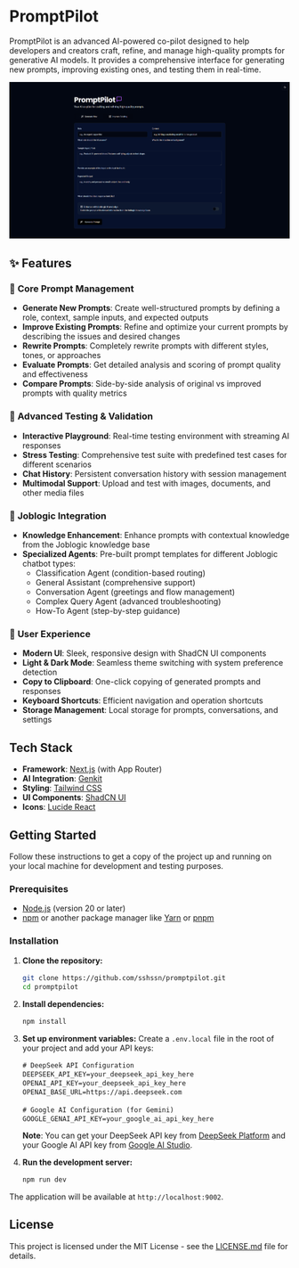 # PromptPilot

PromptPilot is an advanced AI-powered co-pilot designed to help developers and creators craft, refine, and manage high-quality prompts for generative AI models. It provides a comprehensive interface for generating new prompts, improving existing ones, and testing them in real-time.

![PromptPilot Screenshot](https://raw.githubusercontent.com/sshssn/promptpilot/refs/heads/main/app-ui.png)

## ✨ Features

### 🎯 **Core Prompt Management**
- **Generate New Prompts**: Create well-structured prompts by defining a role, context, sample inputs, and expected outputs
- **Improve Existing Prompts**: Refine and optimize your current prompts by describing the issues and desired changes
- **Rewrite Prompts**: Completely rewrite prompts with different styles, tones, or approaches
- **Evaluate Prompts**: Get detailed analysis and scoring of prompt quality and effectiveness
- **Compare Prompts**: Side-by-side analysis of original vs improved prompts with quality metrics

### 🧪 **Advanced Testing & Validation**
- **Interactive Playground**: Real-time testing environment with streaming AI responses
- **Stress Testing**: Comprehensive test suite with predefined test cases for different scenarios
- **Chat History**: Persistent conversation history with session management
- **Multimodal Support**: Upload and test with images, documents, and other media files

### 🏢 **Joblogic Integration**
- **Knowledge Enhancement**: Enhance prompts with contextual knowledge from the Joblogic knowledge base
- **Specialized Agents**: Pre-built prompt templates for different Joblogic chatbot types:
  - Classification Agent (condition-based routing)
  - General Assistant (comprehensive support)
  - Conversation Agent (greetings and flow management)
  - Complex Query Agent (advanced troubleshooting)
  - How-To Agent (step-by-step guidance)

### 🎨 **User Experience**
- **Modern UI**: Sleek, responsive design with ShadCN UI components
- **Light & Dark Mode**: Seamless theme switching with system preference detection
- **Copy to Clipboard**: One-click copying of generated prompts and responses
- **Keyboard Shortcuts**: Efficient navigation and operation shortcuts
- **Storage Management**: Local storage for prompts, conversations, and settings

## Tech Stack

- **Framework**: [Next.js](https://nextjs.org/) (with App Router)
- **AI Integration**: [Genkit](https://firebase.google.com/docs/genkit)
- **Styling**: [Tailwind CSS](https://tailwindcss.com/)
- **UI Components**: [ShadCN UI](https://ui.shadcn.com/)
- **Icons**: [Lucide React](https://lucide.dev/guide/packages/lucide-react)

## Getting Started

Follow these instructions to get a copy of the project up and running on your local machine for development and testing purposes.

### Prerequisites

- [Node.js](https://nodejs.org/) (version 20 or later)
- [npm](https://www.npmjs.com/) or another package manager like [Yarn](https://yarnpkg.com/) or [pnpm](https://pnpm.io/)

### Installation

1.  **Clone the repository:**
    ```sh
    git clone https://github.com/sshssn/promptpilot.git
    cd promptpilot
    ```

2.  **Install dependencies:**
    ```sh
    npm install
    ```

3.  **Set up environment variables:**
    Create a `.env.local` file in the root of your project and add your API keys:
    ```
    # DeepSeek API Configuration
    DEEPSEEK_API_KEY=your_deepseek_api_key_here
    OPENAI_API_KEY=your_deepseek_api_key_here
    OPENAI_BASE_URL=https://api.deepseek.com

    # Google AI Configuration (for Gemini)
    GOOGLE_GENAI_API_KEY=your_google_ai_api_key_here
    ```

    **Note**: You can get your DeepSeek API key from [DeepSeek Platform](https://platform.deepseek.com/) and your Google AI API key from [Google AI Studio](https://aistudio.google.com/).

4.  **Run the development server:**
    ```sh
    npm run dev
    ```

The application will be available at `http://localhost:9002`.

## License

This project is licensed under the MIT License - see the [LICENSE.md](LICENSE.md) file for details.
